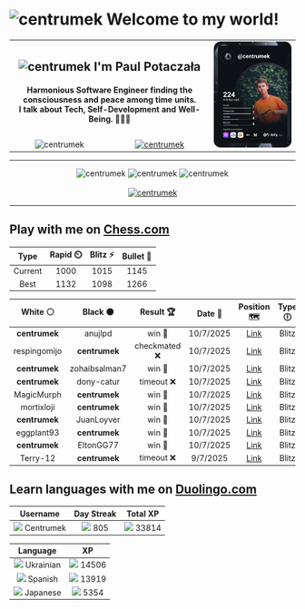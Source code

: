 <h1>
  <img
    src="https://emojis.slackmojis.com/emojis/images/1531849430/4246/blob-sunglasses.gif"
    width="30"
    alt="centrumek"
  />
  Welcome to my world!
</h1>

<table>
  <tbody>
    <tr>
      <td align="center" width="70%" colspan="2">
        <h2>
          <img
            src="https://raw.githubusercontent.com/MartinHeinz/MartinHeinz/master/wave.gif"
            width="30px"
            alt="centrumek"
          />
          I'm Paul Potaczała
        </h2>
        <h4>
          Harmonious Software Engineer finding the consciousness and peace among time units.
          <br/>
          I talk about Tech, Self-Development and Well-Being. 🌿🧘🚀
        </h4>
      </td>
      <td width="30%" rowspan="2">
        <a href="https://app.daily.dev/centrumek">
          <img
            src="./devcard.svg"
            alt="centrumek"
          />
        </a>
      </td>
    </tr>
    <tr align="center">
      <td>
        <img
          src="https://komarev.com/ghpvc/?username=centrumek&label=visitors&color=0e75b6&style=flat"
          alt="centrumek"
        >
      </td>
      <td>
        <a href="https://stackoverflow.com/users/14496012/centrumek">
          <img
            src="https://stackoverflow.com/users/flair/14496012.png?theme=dark"
            alt="centrumek"
          >
        </a>
      </td>
    </tr>
  </tbody>
</table>

---
<div align="center">
  <img 
    src="https://github-readme-stats.vercel.app/api?username=centrumek&show_icons=true&count_private=true&theme=dark&hide_border=true&hide=issues,contribs&bg_color=00000000"
    alt="centrumek"
  />
  <img
    src="https://github-readme-stats.vercel.app/api/top-langs/?username=centrumek&layout=compact&hide_border=true&theme=dark&bg_color=00000000&langs_count=6&exclude_repo=air-statistic-app"
    alt="centrumek"
  />
  <img 
    src="https://github-readme-streak-stats.herokuapp.com?user=centrumek&theme=dark&hide_border=true&background=FFFFFF00"
    alt="centrumek"
  />
  <br/>
  <br/>
  <a href="https://www.buymeacoffee.com/centrumek">
    <img
      src="https://cdn.buymeacoffee.com/buttons/v2/default-orange.png"
      height="50"
      width="210"
      alt="centrumek"
    />
  </a>
</div>

---

## Play with me on [Chess.com](https://www.chess.com/member/centrumek)

<div align="center">
<!--START_SECTION:chessStats-->
<!-- Automatically generated with https://github.com/Balastrong/chess-stats-action -->

| Type | Rapid ⏲️ | Blitz ⚡ | Bullet 🔫 |
|:---:|:---:|:---:|:---:|
| Current | 1000 | 1015 | 1145 |
| Best | 1132 | 1098 | 1266 |

| White ⚪ | Black ⚫ | Result 🏆 | Date 📅 | Position 🗺️ | Type 🕕 |
|:---:|:---:|:---:|:---:|:---:|:---:|
| **centrumek** | anujlpd | win 🥇 | 10/7/2025 | <a href="http://www.ee.unb.ca/cgi-bin/tervo/fen.pl?select=3r3k/pp2R2Q/5pr1/P7/8/N7/5P1K/8 b - - 0 33">Link</a> | Blitz |
| respingomijo | **centrumek** | checkmated ❌ | 10/7/2025 | <a href="http://www.ee.unb.ca/cgi-bin/tervo/fen.pl?select=r2qk2r/2p2Qp1/p1P5/3Pp2p/Pp2P3/4p2P/6P1/R4R1K b kq - 1 23">Link</a> | Blitz |
| **centrumek** | zohaibsalman7 | win 🥇 | 10/7/2025 | <a href="http://www.ee.unb.ca/cgi-bin/tervo/fen.pl?select=2rr2k1/4nppp/pp6/2pp4/1P3P2/2Q1P3/5PBP/3RK2R b K - 0 21">Link</a> | Blitz |
| **centrumek** | dony-catur | timeout ❌ | 10/7/2025 | <a href="http://www.ee.unb.ca/cgi-bin/tervo/fen.pl?select=4r3/p1p5/1p4k1/1P6/2P4p/8/3K4/8 w - - 2 51">Link</a> | Blitz |
| MagicMurph | **centrumek** | win 🥇 | 10/7/2025 | <a href="http://www.ee.unb.ca/cgi-bin/tervo/fen.pl?select=8/2p5/1p4k1/p2P1pp1/P7/1P3K2/8/8 w - - 0 50">Link</a> | Blitz |
| mortixloji | **centrumek** | win 🥇 | 10/7/2025 | <a href="http://www.ee.unb.ca/cgi-bin/tervo/fen.pl?select=rnb1k1nr/pp3ppp/2p1p3/3pP3/3P4/1QP2N2/P4PPP/qN2KB1R w Kkq - 0 9">Link</a> | Blitz |
| **centrumek** | JuanLoyver | win 🥇 | 10/7/2025 | <a href="http://www.ee.unb.ca/cgi-bin/tervo/fen.pl?select=r1bq1rk1/p4p1n/2p1p1pP/2pp4/3P1P1b/2N1PQ1P/PPPK4/R1B2B1R b - - 3 13">Link</a> | Blitz |
| eggplant93 | **centrumek** | win 🥇 | 10/7/2025 | <a href="http://www.ee.unb.ca/cgi-bin/tervo/fen.pl?select=2r2r2/1p3pk1/6P1/1N6/8/4R3/PPnnN3/K5R1 w - - 0 29">Link</a> | Blitz |
| **centrumek** | EltonGG77 | win 🥇 | 10/7/2025 | <a href="http://www.ee.unb.ca/cgi-bin/tervo/fen.pl?select=3B4/7p/4k1p1/5bP1/5K2/8/8/8 b - - 2 52">Link</a> | Blitz |
| Terry-12 | **centrumek** | timeout ❌ | 9/7/2025 | <a href="http://www.ee.unb.ca/cgi-bin/tervo/fen.pl?select=8/8/8/5p2/1P3p2/2K2P2/k4P2/8 b - - 0 54">Link</a> | Blitz |

<!--END_SECTION:chessStats-->
</div>

## Learn languages with me on [Duolingo.com](https://www.duolingo.com/profile/Centrumek)

<div align="center">
<!--START_SECTION:duolingoStats-->
<!-- Automatically generated with https://github.com/centrumek/duolingo-readme-stats-->

| Username | Day Streak | Total XP |
|:---:|:---:|:---:|
| <img src="https://raw.githubusercontent.com/centrumek/duolingo-readme-stats/main/assets/duolingo.png" height="12"> Centrumek | <img src="https://raw.githubusercontent.com/centrumek/duolingo-readme-stats/main/assets/streakinactive.svg" height="12"> 805 | <img src="https://raw.githubusercontent.com/centrumek/duolingo-readme-stats/main/assets/xp.svg" height="12"> 33814 | <img src="https://raw.githubusercontent.com/centrumek/duolingo-readme-stats/main/assets/xp.svg" height="12"> 0 |

| Language | XP |
|:---:|:---:|
| <img src="https://raw.githubusercontent.com/centrumek/duolingo-readme-stats/main/assets/langs/ukrainian.svg" height="12"> Ukrainian | <img src="https://raw.githubusercontent.com/centrumek/duolingo-readme-stats/main/assets/xp.svg" height="12"> 14506 |
| <img src="https://raw.githubusercontent.com/centrumek/duolingo-readme-stats/main/assets/langs/spanish.svg" height="12"> Spanish | <img src="https://raw.githubusercontent.com/centrumek/duolingo-readme-stats/main/assets/xp.svg" height="12"> 13919 |
| <img src="https://raw.githubusercontent.com/centrumek/duolingo-readme-stats/main/assets/langs/japanese.svg" height="12"> Japanese | <img src="https://raw.githubusercontent.com/centrumek/duolingo-readme-stats/main/assets/xp.svg" height="12"> 5354 |

<!--END_SECTION:duolingoStats-->
</div>
<!--
**centrumek/centrumek** is a ✨ _special_ ✨ repository because its `README.md` (this file) appears on your GitHub profile.

Here are some ideas to get you started:

- 🔭 I’m currently working on ...
- 🌱 I’m currently learning ...
- 👯 I’m looking to collaborate on ...
- 🤔 I’m looking for help with ...
- 💬 Ask me about ...
- 📫 How to reach me: ...
- 😄 Pronouns: ...
- ⚡ Fun fact: ...
-->
